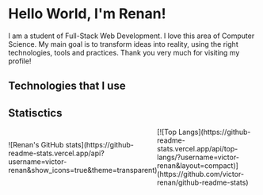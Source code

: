# Hello World, I'm Renan!

I am a student of Full-Stack Web Development. I love this area of Computer Science. My main goal is to transform ideas into reality, using the right technologies, tools and practices. Thank you very much for visiting my profile!

## Technologies that I use

## Statisctics

<div style="display: flex; align-items: center;">
  <div>
    ![Renan's GitHub stats](https://github-readme-stats.vercel.app/api?username=victor-renan&show_icons=true&theme=transparent)
  </div>
  <div>
     [![Top Langs](https://github-readme-stats.vercel.app/api/top-langs/?username=victor-renan&layout=compact)](https://github.com/victor-renan/github-readme-stats)       </div>
</div>
